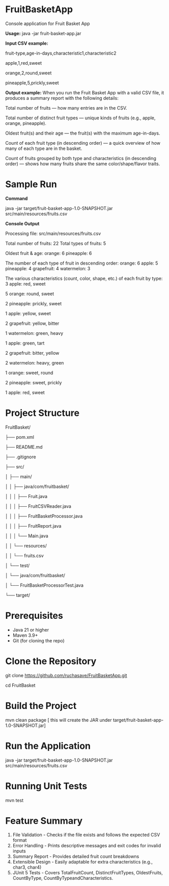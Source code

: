 # FruitBasketApp

Console application for Fruit Basket App 

**Usage:** java -jar fruit-basket-app.jar <csv-file-path>

**Input CSV example:**

fruit-type,age-in-days,characteristic1,characteristic2

apple,1,red,sweet

orange,2,round,sweet

pineapple,5,prickly,sweet

**Output example:**
When you run the Fruit Basket App with a valid CSV file, it produces a summary report with the following details:

Total number of fruits — how many entries are in the CSV.

Total number of distinct fruit types — unique kinds of fruits (e.g., apple, orange, pineapple).

Oldest fruit(s) and their age — the fruit(s) with the maximum age-in-days.

Count of each fruit type (in descending order) — a quick overview of how many of each type are in the basket.

Count of fruits grouped by both type and characteristics (in descending order) — shows how many fruits share the same color/shape/flavor traits.

# Sample Run
**Command**

java -jar target/fruit-basket-app-1.0-SNAPSHOT.jar src/main/resources/fruits.csv

**Console Output**

Processing file: src/main/resources/fruits.csv

Total number of fruits: 22
Total types of fruits: 5

Oldest fruit & age:
  orange: 6
  pineapple: 6

The number of each type of fruit in descending order:
  orange: 6
  apple: 5
  pineapple: 4
  grapefruit: 4
  watermelon: 3

The various characteristics (count, color, shape, etc.) of each fruit by type:
  3 apple: red, sweet
  
  5 orange: round, sweet
  
  2 pineapple: prickly, sweet
  
  1 apple: yellow, sweet
  
  2 grapefruit: yellow, bitter
  
  1 watermelon: green, heavy
  
  1 apple: green, tart
  
  2 grapefruit: bitter, yellow
  
  2 watermelon: heavy, green
  
  1 orange: sweet, round
  
  2 pineapple: sweet, prickly
  
  1 apple: red, sweet


# Project Structure
FruitBasket/

├── pom.xml

├── README.md

├── .gitignore

├── src/

│ ├── main/

│ │ ├── java/com/fruitbasket/

│ │ │ ├── Fruit.java

│ │ │ ├── FruitCSVReader.java

│ │ │ ├── FruitBasketProcessor.java

│ │ │ ├── FruitReport.java

│ │ │ └── Main.java

│ │ └── resources/

│ │ └── fruits.csv

│ └── test/

│ └── java/com/fruitbasket/

│ └── FruitBasketProcessorTest.java

└── target/

# Prerequisites
- Java 21 or higher  
- Maven 3.9+  
- Git (for cloning the repo)

# Clone the Repository
git clone https://github.com/ruchasave/FruitBasketApp.git

cd FruitBasket

# Build the Project
mvn clean package [ this will create the JAR under target/fruit-basket-app-1.0-SNAPSHOT.jar]

# Run the Application
java -jar target/fruit-basket-app-1.0-SNAPSHOT.jar src/main/resources/fruits.csv

# Running Unit Tests
 mvn test

# Feature Summary
1. File Validation - Checks if the file exists and follows the expected CSV format
2. Error Handling - Prints descriptive messages and exit codes for invalid inputs
3. Summary Report - Provides detailed fruit count breakdowns
4. Extensible Design - Easily adaptable for extra characteristics (e.g., char3, char4)
5. JUnit 5 Tests - Covers TotalFruitCount, DistinctFruitTypes, OldestFruits, CountByType, CountByTypeandCharacteristics.

 



